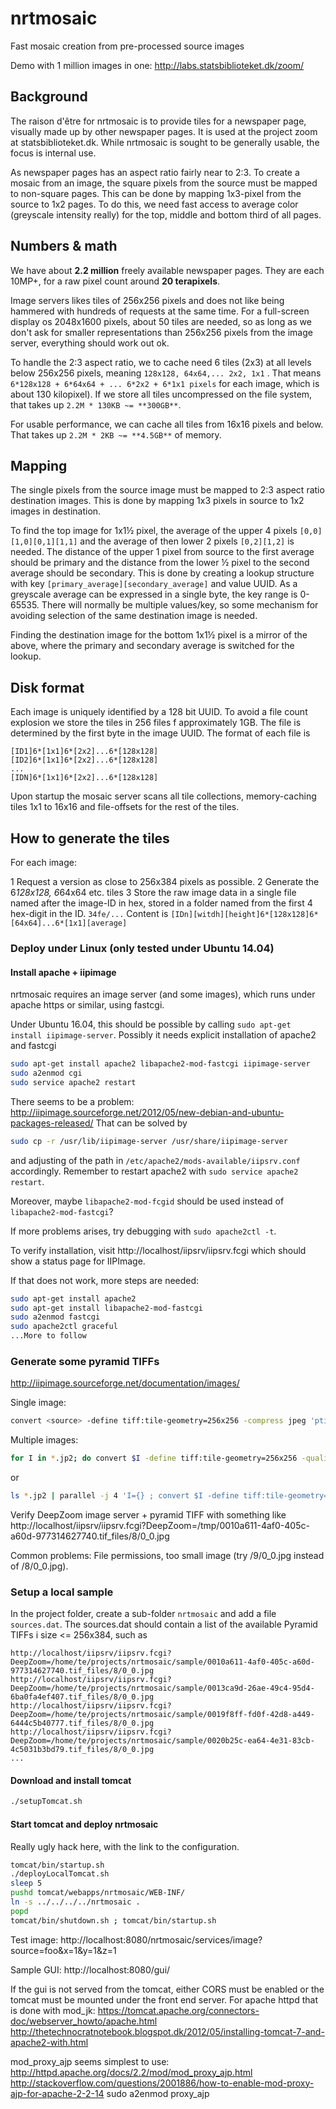 # nrtmosaic

Fast mosaic creation from pre-processed source images

Demo with 1 million images in one: http://labs.statsbiblioteket.dk/zoom/

## Background

The raison d'être for nrtmosaic is to provide tiles for a newspaper page, visually made up by other newspaper pages. It is used at the project zoom at statsbiblioteket.dk. While nrtmosaic is sought to be generally usable, the focus is internal use.

As newspaper pages has an aspect ratio fairly near to 2:3. To create a mosaic from an image, the square pixels from the source must be mapped to non-square pages. This can be done by mapping 1x3-pixel from the source to 1x2 pages. To do this, we need fast access to average color (greyscale intensity really) for the top, middle and bottom third of all pages.

## Numbers & math

We have about **2.2 million** freely available newspaper pages. They are each 10MP+, for a raw pixel count around
**20 terapixels**.

Image servers likes tiles of 256x256 pixels and does not like being hammered with hundreds of requests at the same time.
For a full-screen display os 2048x1600 pixels, about 50 tiles are needed, so as long as we don't ask for smaller 
representations than 256x256 pixels from the image server, everything should work out ok.

To handle the 2:3 aspect ratio, we to cache need 6 tiles (2x3) at all levels below 256x256 pixels, meaning 
`128x128, 64x64,... 2x2, 1x1` . That means `6*128x128 + 6*64x64 + ... 6*2x2 + 6*1x1 pixels` for each image, which 
is about 130 kilopixel). If we store all tiles uncompressed on the file system, that takes up 
`2.2M * 130KB ~= **300GB**`.

For usable performance, we can cache all tiles from 16x16 pixels and below. That takes up
 `2.2M * 2KB ~= **4.5GB**` of memory.

## Mapping

The single pixels from the source image must be mapped to 2:3 aspect ratio destination images.
This is done by mapping 1x3 pixels in source to 1x2 images in destination.

To find the top image for 1x1½ pixel, the average of the upper 4 pixels `[0,0][1,0][0,1][1,1]` and the average of
then lower 2 pixels `[0,2][1,2]` is needed. The distance of the upper 1 pixel from source to the first average should
be primary and the distance from the lower ½ pixel to the second average should be secondary. This is done by creating
a lookup structure with key `[primary_average][secondary_average]` and value UUID. As a greyscale average can be
expressed in a single byte, the key range is 0-65535. There will normally be multiple values/key, so some mechanism for
avoiding selection of the same destination image is needed.

Finding the destination image for the bottom 1x1½ pixel is a mirror of the above, where the primary and secondary
average is switched for the lookup.


## Disk format

Each image is uniquely identified by a 128 bit UUID. To avoid a file count explosion we store the tiles in 256 files
 f approximately 1GB. The file is determined by the first byte in the image UUID. The format of each file is

```
[ID1]6*[1x1]6*[2x2]...6*[128x128]
[ID2]6*[1x1]6*[2x2]...6*[128x128]
...
[IDN]6*[1x1]6*[2x2]...6*[128x128]
```

Upon startup the mosaic server scans all tile collections, memory-caching tiles 1x1 to 16x16 and file-offsets for
the rest of the tiles.

## How to generate the tiles

For each image:

1 Request a version as close to 256x384 pixels as possible.
2 Generate the 6*128x128, 6*64x64 etc. tiles
3 Store the raw image data in a single file named after the image-ID in hex, stored in a folder named from the
first 4 hex-digit in the ID. `34fe/...`
 Content is `[IDn][witdh][height]6*[128x128]6*[64x64]...6*[1x1][average]`


### Deploy under Linux (only tested under Ubuntu 14.04)

#### Install apache + iipimage
nrtmosaic requires an image server (and some images), which runs under apache https or similar, using fastcgi.

Under Ubuntu 16.04, this should be possible by calling `sudo apt-get install iipimage-server`.
Possibly it needs explicit installation of apache2 and fastcgi 

```bash
sudo apt-get install apache2 libapache2-mod-fastcgi iipimage-server
sudo a2enmod cgi
sudo service apache2 restart
```

There seems to be a problem: http://iipimage.sourceforge.net/2012/05/new-debian-and-ubuntu-packages-released/
That can be solved by
```bash
sudo cp -r /usr/lib/iipimage-server /usr/share/iipimage-server
```
and adjusting of the path in `/etc/apache2/mods-available/iipsrv.conf` accordingly. Remember to restart apache2 with
`sudo service apache2 restart`.

Moreover, maybe `libapache2-mod-fcgid` should be used instead of `libapache2-mod-fastcgi`? 

If more problems arises, try debugging with `sudo apache2ctl -t`.  
   
To verify installation, visit http://localhost/iipsrv/iipsrv.fcgi which should show a status page for IIPImage.


If that does not work, more steps are needed: 
```bash
sudo apt-get install apache2
sudo apt-get install libapache2-mod-fastcgi
sudo a2enmod fastcgi
sudo apache2ctl graceful
...More to follow
```

### Generate some pyramid TIFFs
http://iipimage.sourceforge.net/documentation/images/

Single image:
```bash
convert <source> -define tiff:tile-geometry=256x256 -compress jpeg 'ptif:<destination>.tif'
```

Multiple images:
```bash
for I in *.jp2; do convert $I -define tiff:tile-geometry=256x256 -quality 80 -compress jpeg "ptif:${I%.*}.tif" ; done
```
or
```bash
ls *.jp2 | parallel -j 4 'I={} ; convert $I -define tiff:tile-geometry=256x256 -quality 80 -compress jpeg "ptif:${I%.*}.tif"'
```

Verify DeepZoom image server + pyramid TIFF with something like
http://localhost/iipsrv/iipsrv.fcgi?DeepZoom=/tmp/0010a611-4af0-405c-a60d-977314627740.tif_files/8/0_0.jpg

Common problems: File permissions, too small image (try /9/0_0.jpg instead of /8/0_0.jpg).


### Setup a local sample
In the project folder, create a sub-folder `nrtmosaic` and add a file `sources.dat`.
The sources.dat should contain a list of the available Pyramid TIFFs i size <= 256x384, such as
```
http://localhost/iipsrv/iipsrv.fcgi?DeepZoom=/home/te/projects/nrtmosaic/sample/0010a611-4af0-405c-a60d-977314627740.tif_files/8/0_0.jpg
http://localhost/iipsrv/iipsrv.fcgi?DeepZoom=/home/te/projects/nrtmosaic/sample/0013ca9d-26ae-49c4-95d4-6ba0fa4ef407.tif_files/8/0_0.jpg
http://localhost/iipsrv/iipsrv.fcgi?DeepZoom=/home/te/projects/nrtmosaic/sample/0019f8ff-fd0f-42d8-a449-6444c5b40777.tif_files/8/0_0.jpg
http://localhost/iipsrv/iipsrv.fcgi?DeepZoom=/home/te/projects/nrtmosaic/sample/0020b25c-ea64-4e31-83cb-4c5031b3bd79.tif_files/8/0_0.jpg
...
```


#### Download and install tomcat
```bash
./setupTomcat.sh
```

#### Start tomcat and deploy nrtmosaic
Really ugly hack here, with the link to the configuration.
```bash
tomcat/bin/startup.sh
./deployLocalTomcat.sh
sleep 5
pushd tomcat/webapps/nrtmosaic/WEB-INF/
ln -s ../../../../nrtmosaic .
popd
tomcat/bin/shutdown.sh ; tomcat/bin/startup.sh
```

Test image:
http://localhost:8080/nrtmosaic/services/image?source=foo&x=1&y=1&z=1

Sample GUI:
http://localhost:8080/gui/

If the gui is not served from the tomcat, either CORS must be enabled or the tomcat must be mounted
under the front end server. For apache httpd that is done with
mod_jk: https://tomcat.apache.org/connectors-doc/webserver_howto/apache.html
http://thetechnocratnotebook.blogspot.dk/2012/05/installing-tomcat-7-and-apache2-with.html

mod_proxy_ajp seems simplest to use:
http://httpd.apache.org/docs/2.2/mod/mod_proxy_ajp.html
http://stackoverflow.com/questions/2001886/how-to-enable-mod-proxy-ajp-for-apache-2-2-14
   sudo a2enmod proxy_ajp

